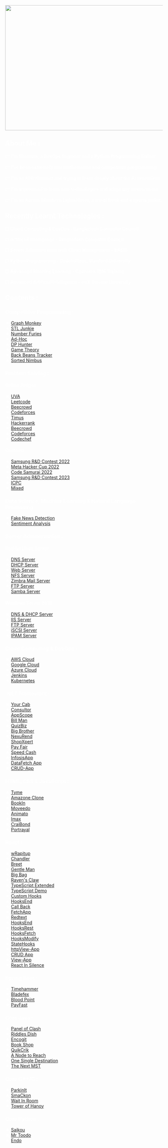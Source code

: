 <div style="color:white;">
     <img src="https://github.com/radiant-fleak/animshamura/blob/main/Banner.jpg" width="1000" height="400">
<h2> About Me :</h2>
<h4> ⫍ I'm Shamura, a DevOps Engineer and a Python Programming Trainer.<br/>  <br/>
     ⫍ I've been extremely into mathematics and competitive programming. <br/>  <br/>
     ⫍ I'm an AI Enthusiast and trying to learn deeply about the AI executions.<br/>  <br/>
     ⫍ I'm improvised to learn new technologies and adapt any environment.<br/> <br/>
     ⫍ I'm an Aurora (Northern Lights) lover, a travel freak and a sports junkie. 
</h4>
<h2>Recently Learnt Technologies :</h2>
<h4> ☐ Cloud Computing & DevOps - Bangladesh Computer Council <br/> <br/>
     ☐ Artificial Intelligence - Bangladesh Computer Council <br/> <br/>
     ☐ Server Administration with Cloud Management - BASIS <br/> <br/>
     ☐ Python Programming - CodeInPlace, Stanford University  <br/> <br/>
     ☐ Advanced Machine Learning - Coursera, IBM Training <br/> <br/>
     ☐ Advanced Artificial Intelligence - edX, Havard University<br/>
</h4> 
<h2>Contents :</h2>
<h3> Competitive Programming :</h3> 
★ <a href="https://github.com/radiant-fleak/Graph-Monkey">Graph Monkey</a> <br/>
★ <a href="https://github.com/radiant-fleak/STL-Junkie">STL Junkie</a><br/>
★ <a href="https://github.com/radiant-fleak/Number-Furies-">Number Furies</a><br/>
★ <a href="https://github.com/radiant-fleak/Ad-Hoc-">Ad-Hoc</a><br/>
★ <a href="https://github.com/radiant-fleak/DP-Hunter-">DP Hunter</a><br/>
★ <a href="https://github.com/radiant-fleak/Game-Theory">Game Theory</a><br/>
★ <a href="https://github.com/radiant-fleak/Back-Beans-Tracker-">Back Beans Tracker</a><br/>
★ <a href="https://github.com/radiant-fleak/Sorted-Nimbus">Sorted Nimbus</a><br/>                                                                      
<h3 align="left">Problem Solving :</h3>
<h4 align="left">Online Judges :</h4>
★ <a href="https://github.com/animshamura/UVA-Solve">UVA</a><br>
★ <a href="https://github.com/animshamura/Leetcode-Solve-">Leetcode</a><br>
★ <a href="https://github.com/animshamura/Beecrowd-Solve-">Beecrowd</a><br>
★ <a href="https://github.com/animshamura/Codeforces-Solve-">Codeforces</a><br>
★ <a href="https://github.com/animshamura/Timus-Solve-">Timus</a><br>
★ <a href="https://github.com/animshamura/HackerRank-Solve">Hackerrank</a><br>
★ <a href="https://github.com/animshamura/Beecrowd-Solve-">Beecrowd</a><br>
★ <a href="https://github.com/animshamura/Codeforces-Solve-">Codeforces</a><br>
★ <a href="https://github.com/animshamura/Codechef-Solve-">Codechef</a><br>
<h4 align="left">Contests :</h4>
★ <a href="https://github.com/animshamura/Samsung-RnD-Contest-2022">Samsung R&D Contest 2022</a><br>
★ <a href="https://github.com/animshamura/Meta-Hacker-Cup-2022-Solve-">Meta Hacker Cup 2022</a><br>
★ <a href="https://github.com/animshamura/Code-Samurai-2022">Code Samurai 2022</a><br>
★ <a href="https://github.com/radiant-fleak/SRBD-Contest-2023">Samsung R&D Contest 2023</a> <br/>
★ <a href="https://github.com/animshamura/ICPC-Solve-">ICPC</a><br>
★ <a href="https://github.com/animshamura/Contest-Problems-Solve-">Mixed</a><br>
<h3> Data Science, Machine Learning & Natural Language Processing :</h3>
★ <a href="https://github.com/animshamura/Fake-News-Detection-">Fake News Detection</a><br/>
★ <a href="https://github.com/animshamura/Sentiment-Analysis">Sentiment Analysis</a><br/>
<h3> Server Administration :</h3>
<h4>RedHat Linux Server : </h4>
★ <a href="https://github.com/radiant-fleak/DNS-Server-RedHat-Linux-">DNS Server</a><br/>
★ <a href="https://github.com/radiant-fleak/DHCP-Server-RedHat-Linux">DHCP Server</a><br/>
★ <a href="https://github.com/radiant-fleak/Web-Server-RedHat-Linux">Web Server</a><br/>
★ <a href="https://github.com/radiant-fleak/NFS-Server-RedHat-Linux">NFS Server</a><br/>
★ <a href="https://github.com/radiant-fleak/Zimbra-Mail-Server-RedHat-Linux">Zimbra Mail Server</a><br/>
★ <a href="https://github.com/radiant-fleak/FTP-Server-RedHat-Linux-">FTP Server</a><br/>
★ <a href="https://github.com/radiant-fleak/Samba-Server-RedHat-Linux">Samba Server</a><br/>

<h4>Windows Server 2016 : </h4>
★ <a href="https://github.com/radiant-fleak/Windows-Server">DNS & DHCP Server</a><br/>
★ <a href="https://github.com/radiant-fleak/IIS-Server-Windows-Server-2016">IIS Server</a><br/>
★ <a href="https://github.com/radiant-fleak/FTP-Server-Windows-Server-2016">FTP Server</a><br/>
★ <a href="https://github.com/radiant-fleak/iSCSI-Target-Server-Windows-Server-2016">iSCSI Server</a><br/>
★ <a href="https://github.com/radiant-fleak/IPAM-Server-Windows-Server-2016">IPAM Server</a><br/>
                                                            
<h3>Cloud Computing & DevOps : </h3> 
★ <a href="https://github.com/radiant-fleak/AWS-Cloud-Services"> AWS Cloud</a> <br/>
★ <a href="https://github.com/radiant-fleak/Google-Cloud-Services">Google Cloud</a> <br/> 
★ <a href="https://github.com/radiant-fleak/MS-Azure-Cloud-Services">Azure Cloud</a><br/> 
★ <a href="https://github.com/radiant-fleak/Jenkins">Jenkins</a><br/> 
★ <a href="https://github.com/radiant-fleak/Kubernetes">Kubernetes</a> <br/> 


<h3 align="left">.NET Framework :</h3>
★ <a href="https://github.com/animshamura/Your-Cab">Your Cab</a><br>
★ <a href="https://github.com/animshamura/Consultor-">Consultor</a><br>
★ <a href="https://github.com/animshamura/AppScope">AppScope</a><br>
★ <a href="https://github.com/animshamura/Bill-Man">Bill Man</a><br>
★ <a href="https://github.com/animshamura/QuizBiz">QuizBiz</a><br>
★ <a href="https://github.com/animshamura/Big-Brother">Big Brother</a><br>
★ <a href="https://github.com/radiant-fleak/NexusRend">NexuRend</a><br>
★ <a href="https://github.com/radiant-fleak/ShopXpert">ShopXpert</a><br>
★ <a href="https://github.com/radiant-fleak/PayFair">Pay Fair</a><br>
★ <a href="https://github.com/radiant-fleak/SpeedCash">Speed Cash</a><br>
★ <a href="https://github.com/radiant-fleak/Infosis-App">InfosisApp</a><br>
★ <a href="https://github.com/radiant-fleak/DataFetch-App">DataFetch App</a><br>
★ <a href="https://github.com/radiant-fleak/CRUD-App">CRUD-App</a><br>

<h3 align="left">HTML, CSS & JavaScript :</h3>
★ <a href="https://github.com/animshamura/Tyme-">Tyme</a><br>
★ <a href="https://github.com/animshamura/Amazone-Clone-">Amazone Clone</a><br>
★ <a href="https://github.com/animshamura/BookIn">BookIn</a><br>
★ <a href="https://github.com/animshamura/Moveedo">Moveedo</a><br>
★ <a href="https://github.com/animshamura/Animato">Animato</a><br>
★ <a href="https://github.com/animshamura/Imax">Imax</a><br>
★ <a href="https://github.com/animshamura/CraiBond">CraiBond</a><br>
★ <a href="https://github.com/animshamura/Portrayal">Portrayal</a><br>


<h3 align="left">React :</h3>
★ <a href="https://github.com/animshamura/wRapitup-">wRapitup</a><br>
★ <a href="https://github.com/animshamura/Chandler-">Chandler</a><br>
★ <a href="https://github.com/animshamura/Breet">Breet</a><br>
★ <a href="https://github.com/animshamura/Gentle-Man">Gentle Man</a><br>
★ <a href="https://github.com/animshamura/Big-Bag">Big Bag</a><br>
★ <a href="https://github.com/radiant-fleak/Raven-s-Claw-">Raven's Claw</a><br>
★ <a href="https://github.com/radiant-fleak/Typescript-Extended-">TypeScript Extended</a><br>
★ <a href="https://github.com/radiant-fleak/Typescript-Demo-">TypeScript Demo</a><br>
★ <a href="https://github.com/radiant-fleak/CustomHooks">Custom Hooks</a><br>
★ <a href="https://github.com/radiant-fleak/HooksEnd">HooksEnd</a><br>
★ <a href="https://github.com/radiant-fleak/CallBack">Call Back</a><br>
★ <a href="https://github.com/radiant-fleak/FetchApp">FetchApp</a><br>
★ <a href="https://github.com/radiant-fleak/Redtext">Redtext</a><br>
★ <a href="https://github.com/radiant-fleak/HooksEnd">HooksEnd</a><br>
★ <a href="https://github.com/radiant-fleak/HooksRest">HooksRest</a><br>
★ <a href="https://github.com/radiant-fleak/HooksFetch">HooksFetch</a><br>
★ <a href="https://github.com/radiant-fleak/HooksModify">HooksModify</a><br>
★ <a href="https://github.com/radiant-fleak/StateHooks">StateHooks</a><br>
★ <a href="https://github.com/radiant-fleak/httpView-App">httpView-App</a><br>
★ <a href="https://github.com/radiant-fleak/CRUD-App-React-Node-">CRUD App</a><br>
★ <a href="https://github.com/radiant-fleak/View-App">View-App</a><br>
★ <a href="https://github.com/radiant-fleak/React-In-Silence-">React In Silence</a><br>

<h3 align="left">Spring Boot :</h3>
★ <a href="https://github.com/animshamura/Timehammer">Timehammer</a><br>
★ <a href="https://github.com/animshamura/Bladefex-">Bladefex</a><br>
★ <a href="https://github.com/animshamura/Blood-Point">Blood Point</a><br>
★ <a href="https://github.com/animshamura/PayFast-">PayFast</a><br/> 
<h3 align="left">Core Java :</h3>
★ <a href="https://github.com/animshamura/Panel-Of-Clash-">Panel of Clash</a><br>
★ <a href="https://github.com/animshamura/Riddles-Dish">Riddles Dish</a><br>
★ <a href="https://github.com/animshamura/Encogit">Encogit</a><br>
★ <a href="https://github.com/animshamura/Book-Shop">Book Shop</a><br>
★ <a href="https://github.com/animshamura/QuikCrik">QuikCrik</a><br/>
★ <a href="https://github.com/animshamura/A-Node-to-Reach-">A Node to Reach</a><br>
★ <a href="https://github.com/animshamura/One-Single-Destination">One Single Destination</a><br>
★ <a href="https://github.com/animshamura/The-Next-MST">The Next MST</a><br/>

<h3 align="left">Core C++/C :</h3>
★ <a href="https://github.com/animshamura/ParkinIt">ParkinIt</a><br>
★ <a href="https://github.com/animshamura/SmaCkon">SmaCkon</a><br>
★ <a href="https://github.com/animshamura/Wait-In-Room">Wait In Room</a><br>
★ <a href="https://github.com/animshamura/Tower-Of-Hanoy">Tower of Hanoy</a><br>

<h3 align="left">Core Python :</h3>
★ <a href="https://github.com/animshamura/Saikou">Saikou</a><br>
★ <a href="https://github.com/animshamura/Mr-Toodo">Mr Toodo</a><br>
★ <a href="https://github.com/animshamura/Endo">Endo</a><br>
